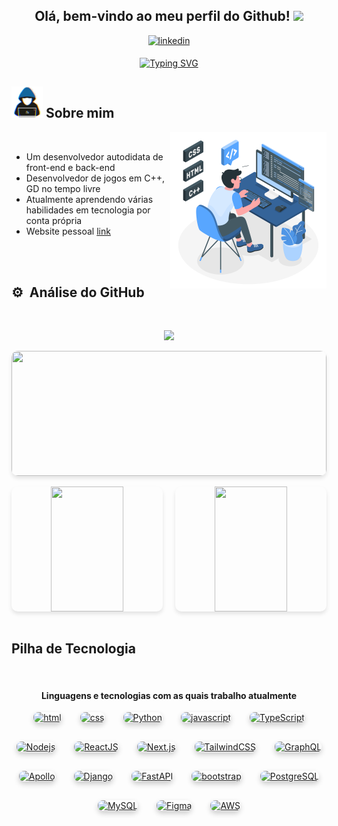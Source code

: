 <div align="center">
  <h2>
    Olá, bem-vindo ao meu perfil do Github!
    <img
      src="https://github.com/abdoachhoubi/abdoachhoubi/blob/main/gifs/Hi.gif"
      width="30"
    />
  </h2>
  <a href="https://www.linkedin.com/in/anthony-farias/" target="_blank">
    <img
      src="https://img.shields.io/badge/linkedin-%2300acee.svg?color=405DE6&style=for-the-badge&logo=linkedin&logoColor=white"
      alt="linkedin"
      style="margin-bottom: 5px;"
    />
  </a>
  <p align="center">
    <a href="https://git.io/typing-svg">
      <img
        src="https://readme-typing-svg.demolab.com?font=Fira+Code&duration=1700&pause=900&color=0EFF03&multiline=true&width=570&height=100&lines=I+love+coding+%F0%9F%92%9A+%F0%9F%92%BB;Front+end+developer+%26+Back+end+developer;Studying+about+data+science+and+cloud+computing;init+6"
        alt="Typing SVG"
      />
    </a>
  </p>
</div>

## <picture> <img src="https://github.com/0xAbdulKhalid/0xAbdulKhalid/raw/main/assets/mdImages/about_me.gif" width="50px"/></picture> **Sobre mim**
<picture>
  <img
    align="right"
    src="https://github.com/0xAbdulKhalid/0xAbdulKhalid/raw/main/assets/mdImages/programming.svg"
    width="250px"
  />
</picture>

<br />

- Um desenvolvedor autodidata de front-end e back-end
- Desenvolvedor de jogos em C++, GD no tempo livre
- Atualmente aprendendo várias habilidades em tecnologia por conta própria
- Website pessoal [link](https://anthonysfarias.vercel.app/)

<br /><br />

## ⚙️ &nbsp;Análise do GitHub

<br />
<!-- Primeiro gráfico com 100% de largura -->
<p align="center">
  <img src="https://github-profile-trophy.vercel.app/?username=anthonysfarias&row=1&column=6&theme=radical&margin-w=15&margin-h=15"/>
</p>

<!-- Segundo gráfico, ocupando toda a largura -->
<p align="center">
    <img
      width="100%"
      height="200px"
      src="http://github-profile-summary-cards.vercel.app/api/cards/profile-details?username=anthonysfarias&theme=radical"
      style="object-fit: cover; border-radius: 10px; box-shadow: 0 4px 6px rgba(0, 0, 0, 0.1);"
    />
</p>

<!-- Terceiro gráfico com flexbox para alinhamento adequado -->
<div align="center" style="display: flex; justify-content: space-between; gap: 20px;">
    <img
      width="48%"
      height="200px"
      src="https://github-readme-stats-eight-theta.vercel.app/api?username=anthonysfarias&show_icons=true&theme=radical&hide_border=true&include_all_commits=true&count_private=true"
      style="object-fit: cover; border-radius: 10px; box-shadow: 0 4px 6px rgba(0, 0, 0, 0.1);"
    />
    <img
      width="48%"
      height="200px"
      src="https://github-readme-stats.vercel.app/api/top-langs/?username=anthonysfarias&layout=compact&theme=radical&hide_border=true"
      style="object-fit: cover; border-radius: 10px; box-shadow: 0 4px 6px rgba(0, 0, 0, 0.1);"
    />
</div>
<br />


## Pilha de Tecnologia

<br />
<div align="center">
  <h4>Linguagens e tecnologias com as quais trabalho atualmente</h4>
  <div style="display: flex; flex-wrap: wrap; justify-content: center; gap: 30px;">
    <!-- HTML -->
    <a href="https://developer.mozilla.org/pt-BR/docs/Web/HTML" target="_blank">
      <img
        width="40"
        src="https://cdn.worldvectorlogo.com/logos/html-1.svg"
        alt="html"
        style="border-radius: 8px; box-shadow: 0 4px 8px rgba(0, 0, 0, 0.2);"
      />
    </a>
    <!-- CSS -->
    <a href="https://developer.mozilla.org/pt-BR/docs/Web/CSS" target="_blank">
      <img
        width="40"
        src="https://upload.wikimedia.org/wikipedia/commons/thumb/6/62/CSS3_logo.svg/512px-CSS3_logo.svg.png?20210705212817"
        alt="css"
        style="border-radius: 8px; box-shadow: 0 4px 8px rgba(0, 0, 0, 0.2);"
      />
    </a>
    <!-- Python -->
    <a href="https://www.python.org/" target="_blank">
      <img
        width="40"
        src="https://github.com/MarikIshtar007/MarikIshtar007/blob/master/images/python2.png"
        alt="Python"
        style="border-radius: 8px; box-shadow: 0 4px 8px rgba(0, 0, 0, 0.2);"
      />
    </a>
    <!-- JavaScript -->
    <a href="https://developer.mozilla.org/pt-BR/docs/Web/JavaScript" target="_blank">
      <img
        width="40"
        src="https://upload.wikimedia.org/wikipedia/commons/thumb/9/99/Unofficial_JavaScript_logo_2.svg/512px-Unofficial_JavaScript_logo_2.svg.png?20141107110902"
        alt="javascript"
        style="border-radius: 8px; box-shadow: 0 4px 8px rgba(0, 0, 0, 0.2);"
      />
    </a>
    <!-- TypeScript -->
    <a href="https://www.typescriptlang.org/" target="_blank">
      <img
        width="40"
        src="https://upload.wikimedia.org/wikipedia/commons/thumb/4/4c/Typescript_logo_2020.svg/512px-Typescript_logo_2020.svg.png?20221110153201"
        alt="TypeScript"
        style="border-radius: 8px; box-shadow: 0 4px 8px rgba(0, 0, 0, 0.2);"
      />
    </a>
    <!-- Node.js -->
    <a href="https://nodejs.org/en/" target="_blank">
      <img
        width="40"
        src="https://www.vectorlogo.zone/logos/nodejs/nodejs-icon.svg"
        alt="Nodejs"
        style="border-radius: 8px; box-shadow: 0 4px 8px rgba(0, 0, 0, 0.2);"
      />
    </a>
    <!-- ReactJS -->
    <a href="https://pt-br.reactjs.org/" target="_blank">
      <img
        width="40"
        src="https://upload.wikimedia.org/wikipedia/commons/thumb/a/a7/React-icon.svg/512px-React-icon.svg.png?20220125121207"
        alt="ReactJS"
        style="border-radius: 8px; box-shadow: 0 4px 8px rgba(0, 0, 0, 0.2);"
      />
    </a>
    <!-- Next.js -->
    <a href="https://nextjs.org/" target="_blank">
      <img
        width="40"
        src="https://img.icons8.com/?size=100&id=gwR0hbBi5JeZ&format=png&color=FFFFFF"
        alt="Next.js"
        style="border-radius: 8px; box-shadow: 0 4px 8px rgba(0, 0, 0, 0.2);"
      />
    </a>
    <!-- Tailwind CSS -->
    <a href="https://tailwindcss.com/" target="_blank">
      <img
        width="40"
        src="https://cdn.worldvectorlogo.com/logos/tailwind-css-2.svg"
        alt="TailwindCSS"
        style="border-radius: 8px; box-shadow: 0 4px 8px rgba(0, 0, 0, 0.2);"
      />
    </a>
    <!-- GraphQL -->
    <a href="https://graphql.org/" target="_blank">
      <img
        width="40"
        src="https://upload.wikimedia.org/wikipedia/commons/thumb/1/17/GraphQL_Logo.svg/512px-GraphQL_Logo.svg.png?20161105194737"
        alt="GraphQL"
        style="border-radius: 8px; box-shadow: 0 4px 8px rgba(0, 0, 0, 0.2);"
      />
    </a>
    <!-- Apollo -->
    <a href="https://www.apollographql.com/docs/apollo-server/" target="_blank">
      <img
        width="40"
        src="https://www.apollographql.com/assets/logos/apollo-symbol-regolith.svg"
        alt="Apollo"
        style="border-radius: 8px; box-shadow: 0 4px 8px rgba(0, 0, 0, 0.2);"
      />
    </a>
    <!-- Django -->
    <a href="https://www.djangoproject.com/" target="_blank">
      <img
        width="60"
        src="https://static.djangoproject.com/img/logos/django-logo-positive.svg"
        alt="Django"
        style="border-radius: 8px; box-shadow: 0 4px 8px rgba(0, 0, 0, 0.2);"
      />
    </a>
    <!-- FastAPI -->
    <a href="https://fastapi.tiangolo.com/" target="_blank">
      <img
        width="40"
        src="https://cdn.worldvectorlogo.com/logos/fastapi-1.svg"
        alt="FastAPI"
        style="border-radius: 8px; box-shadow: 0 4px 8px rgba(0, 0, 0, 0.2);"
      />
    </a>
    <!-- Bootstrap -->
    <a href="https://getbootstrap.com" target="_blank">
      <img
        width="40"
        src="https://upload.wikimedia.org/wikipedia/commons/thumb/b/b2/Bootstrap_logo.svg/512px-Bootstrap_logo.svg.png?20210507000024"
        alt="bootstrap"
        style="border-radius: 8px; box-shadow: 0 4px 8px rgba(0, 0, 0, 0.2);"
      />
    </a>
    <!-- PostgreSQL -->
    <a href="https://www.postgresql.org/" target="_blank">
      <img
        width="40"
        src="https://www.vectorlogo.zone/logos/postgresql/postgresql-icon.svg"
        alt="PostgreSQL"
        style="border-radius: 8px; box-shadow: 0 4px 8px rgba(0, 0, 0, 0.2);"
      />
    </a>
    <!-- MySQL -->
    <a href="https://www.mysql.com/" target="_blank">
      <img
        width="40"
        src="https://github.com/MarikIshtar007/MarikIshtar007/blob/master/images/sql.svg"
        alt="MySQL"
        style="border-radius: 8px; box-shadow: 0 4px 8px rgba(0, 0, 0, 0.2);"
      />
    </a>
    <!-- Figma -->
    <a href="https://www.figma.com/" target="_blank">
      <img
        width="25"
        src="https://upload.wikimedia.org/wikipedia/commons/thumb/3/33/Figma-logo.svg/400px-Figma-logo.svg.png?20190122211436"
        alt="Figma"
        style="border-radius: 8px; box-shadow: 0 4px 8px rgba(0, 0, 0, 0.2);"
      />
    </a>
    <!-- AWS -->
    <a href="https://aws.amazon.com/" target="_blank">
      <img
        width="40"
        src="https://upload.wikimedia.org/wikipedia/commons/thumb/9/93/Amazon_Web_Services_Logo.svg/512px-Amazon_Web_Services_Logo.svg.png"
        alt="AWS"
        style="border-radius: 8px; box-shadow: 0 4px 8px rgba(0, 0, 0, 0.2);"
      />
    </a>
  </div>
</div>
<br />

